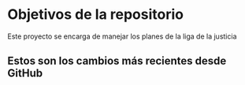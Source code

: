 # Objetivos de la repositorio

Este proyecto se encarga de manejar los planes de la liga de la justicia


## Estos son los cambios más recientes desde GitHub

